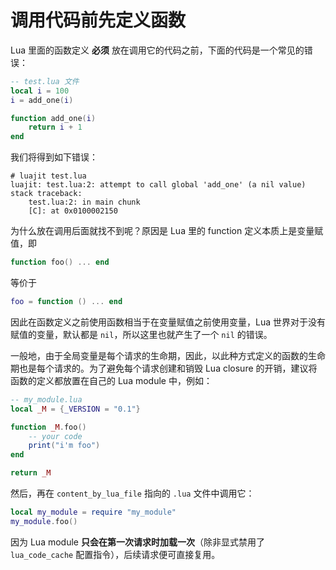 # 调用代码前先定义函数

Lua 里面的函数定义 **必须** 放在调用它的代码之前，下面的代码是一个常见的错误：

```lua
-- test.lua 文件
local i = 100
i = add_one(i)

function add_one(i)
	return i + 1
end
```

我们将得到如下错误：

```shell
# luajit test.lua
luajit: test.lua:2: attempt to call global 'add_one' (a nil value)
stack traceback:
    test.lua:2: in main chunk
    [C]: at 0x0100002150
```

为什么放在调用后面就找不到呢？原因是 Lua 里的 function 定义本质上是变量赋值，即

```lua
function foo() ... end
```

等价于

```lua
foo = function () ... end
```

因此在函数定义之前使用函数相当于在变量赋值之前使用变量，Lua 世界对于没有赋值的变量，默认都是 `nil`，所以这里也就产生了一个 `nil` 的错误。

一般地，由于全局变量是每个请求的生命期，因此，以此种方式定义的函数的生命期也是每个请求的。为了避免每个请求创建和销毁 Lua closure 的开销，建议将函数的定义都放置在自己的 Lua module 中，例如：

```lua
-- my_module.lua
local _M = {_VERSION = "0.1"}

function _M.foo()
    -- your code
    print("i'm foo")
end

return _M
```

然后，再在 `content_by_lua_file` 指向的 `.lua` 文件中调用它：

```lua
local my_module = require "my_module"
my_module.foo()
```

因为 Lua module **只会在第一次请求时加载一次**（除非显式禁用了 `lua_code_cache` 配置指令），后续请求便可直接复用。
